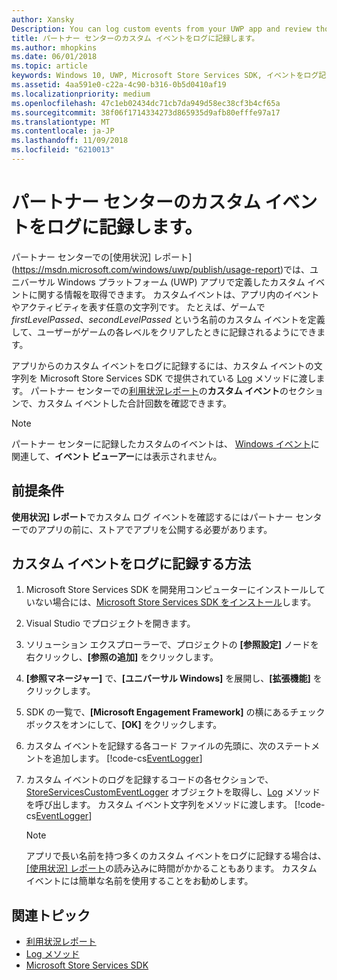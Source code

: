 ```yaml
---
author: Xansky
Description: You can log custom events from your UWP app and review those events in the Usage report in Partner Center.
title: パートナー センターのカスタム イベントをログに記録します。
ms.author: mhopkins
ms.date: 06/01/2018
ms.topic: article
keywords: Windows 10, UWP, Microsoft Store Services SDK, イベントをログ記録
ms.assetid: 4aa591e0-c22a-4c90-b316-0b5d0410af19
ms.localizationpriority: medium
ms.openlocfilehash: 47c1eb02434dc71cb7da949d58ec38cf3b4cf65a
ms.sourcegitcommit: 38f06f1714334273d865935d9afb80efffe97a17
ms.translationtype: MT
ms.contentlocale: ja-JP
ms.lasthandoff: 11/09/2018
ms.locfileid: "6210013"
---
```

# <a name="log-custom-events-for-partner-center"></a>パートナー センターのカスタム イベントをログに記録します。

パートナー センターでの[使用状況] レポート](https://msdn.microsoft.com/windows/uwp/publish/usage-report)では、ユニバーサル Windows プラットフォーム (UWP) アプリで定義したカスタム イベントに関する情報を取得できます。 カスタムイベントは、アプリ内のイベントやアクティビティを表す任意の文字列です。 たとえば、ゲームで *firstLevelPassed*、*secondLevelPassed* という名前のカスタム イベントを定義して、ユーザーがゲームの各レベルをクリアしたときに記録されるようにできます。

アプリからのカスタム イベントをログに記録するには、カスタム イベントの文字列を Microsoft Store Services SDK で提供されている [Log](https://docs.microsoft.com/uwp/api/microsoft.services.store.engagement.storeservicescustomeventlogger.log) メソッドに渡します。 パートナー センターでの[利用状況レポート](https://msdn.microsoft.com/windows/uwp/publish/usage-report)の**カスタム イベント**のセクションで、カスタム イベントした合計回数を確認できます。

> [!NOTE]
> パートナー センターに記録したカスタムのイベントは、 [Windows イベント](https://msdn.microsoft.com/library/windows/desktop/aa964766.aspx)に関連して、**イベント ビューアー**には表示されません。

## <a name="prerequisites"></a>前提条件

**使用状況] レポート**でカスタム ログ イベントを確認するにはパートナー センターでのアプリの前に、ストアでアプリを公開する必要があります。

## <a name="how-to-log-custom-events"></a>カスタム イベントをログに記録する方法

1. Microsoft Store Services SDK を開発用コンピューターにインストールしていない場合には、[Microsoft Store Services SDK をインストール](microsoft-store-services-sdk.md#install-the-sdk)します。

2. Visual Studio でプロジェクトを開きます。

3. ソリューション エクスプローラーで、プロジェクトの **[参照設定]** ノードを右クリックし、**[参照の追加]** をクリックします。

4. **[参照マネージャー]** で、**[ユニバーサル Windows]** を展開し、**[拡張機能]** をクリックします。

5. SDK の一覧で、**[Microsoft Engagement Framework]** の横にあるチェック ボックスをオンにして、**[OK]** をクリックします。

6. カスタム イベントを記録する各コード ファイルの先頭に、次のステートメントを追加します。
    [!code-cs[EventLogger](./code/StoreSDKSamples/cs/LogEvents.cs#EngagementNamespace)]

7. カスタム イベントのログを記録するコードの各セクションで、[StoreServicesCustomEventLogger](https://docs.microsoft.com/uwp/api/microsoft.services.store.engagement.storeservicescustomeventlogger.log) オブジェクトを取得し、[Log](https://docs.microsoft.com/uwp/api/microsoft.services.store.engagement.storeservicescustomeventlogger.log) メソッドを呼び出します。 カスタム イベント文字列をメソッドに渡します。
    [!code-cs[EventLogger](./code/StoreSDKSamples/cs/LogEvents.cs#Log)]

    > [!NOTE]
    > アプリで長い名前を持つ多くのカスタム イベントをログに記録する場合は、[[使用状況] レポート](https://msdn.microsoft.com/windows/uwp/publish/usage-report)の読み込みに時間がかかることもあります。 カスタム イベントには簡単な名前を使用することをお勧めします。 

## <a name="related-topics"></a>関連トピック

* [利用状況レポート](https://msdn.microsoft.com/windows/uwp/publish/usage-report)
* [Log メソッド](https://docs.microsoft.com/uwp/api/microsoft.services.store.engagement.storeservicescustomeventlogger.log)
* [Microsoft Store Services SDK](https://msdn.microsoft.com/windows/uwp/monetize/microsoft-store-services-sdk)
